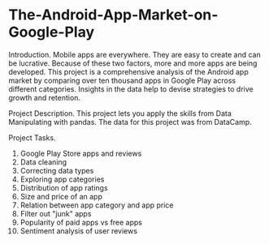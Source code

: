 # The-Android-App-Market-on-Google-Play
Introduction.
Mobile apps are everywhere. They are easy to create and can be lucrative. Because of these two factors, more and more apps are being developed. This project is a comprehensive analysis of the Android app market by comparing over ten thousand apps in Google Play across different categories. Insights in the data help to devise strategies to drive growth and retention.

Project Description. 
This project lets you apply the skills from Data Manipulating with pandas. 
The data for this project was from DataCamp.

Project Tasks. 
1. Google Play Store apps and reviews 
2. Data cleaning 
3. Correcting data types 
4. Exploring app categories 
5. Distribution of app ratings 
6. Size and price of an app
7. Relation between app category and app price 
8. Filter out "junk" apps 
9. Popularity of paid apps vs free apps 
10. Sentiment analysis of user reviews
